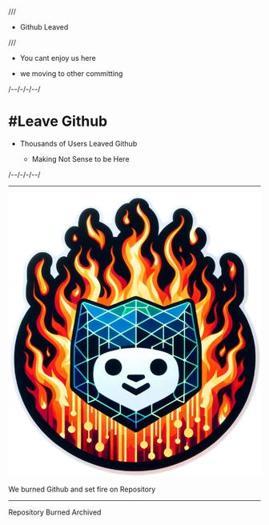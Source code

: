 


///

- Github Leaved

///

- You cant enjoy us here

- we moving to other
committing


/--/-/-/--/

# #Leave Github 

- Thousands of Users
  Leaved Github

  - Making Not Sense to be Here

/--/-/-/--/

------------


![image](42CEA677-3340-462A-A277-7CED1F3123E8.png)



We burned Github and set fire
on Repository

-------------

Repository Burned Archived

